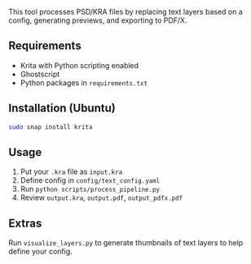 This tool processes PSD/KRA files by replacing text layers based on a config, generating previews, and exporting to PDF/X.

## Requirements
- Krita with Python scripting enabled
- Ghostscript
- Python packages in `requirements.txt`

## Installation (Ubuntu)
```bash
sudo snap install krita
```

## Usage
1. Put your `.kra` file as `input.kra`
2. Define config in `config/text_config.yaml`
3. Run `python scripts/process_pipeline.py`
4. Review `output.kra`, `output.pdf`, `output_pdfx.pdf`

## Extras
Run `visualize_layers.py` to generate thumbnails of text layers to help define your config.